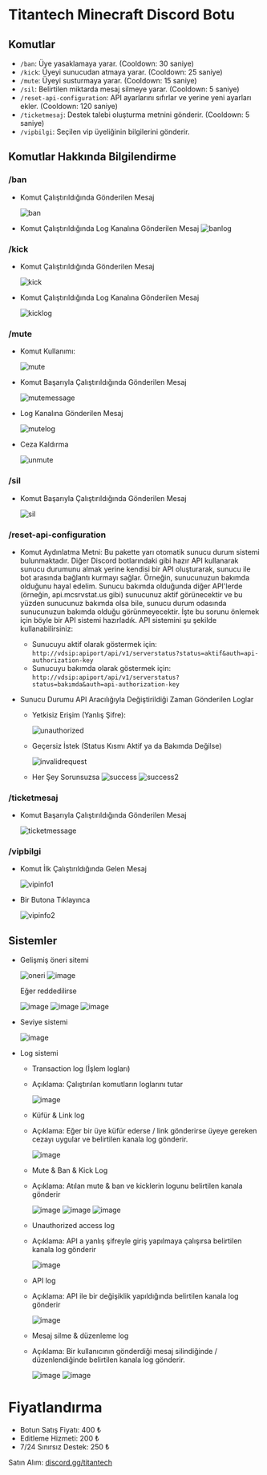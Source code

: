 # Titantech Minecraft Discord Botu

## Komutlar
- `/ban`: Üye yasaklamaya yarar. (Cooldown: 30 saniye)
- `/kick`: Üyeyi sunucudan atmaya yarar. (Cooldown: 25 saniye)
- `/mute`: Üyeyi susturmaya yarar. (Cooldown: 15 saniye)
- `/sil`: Belirtilen miktarda mesaj silmeye yarar. (Cooldown: 5 saniye)
- `/reset-api-configuration`: API ayarlarını sıfırlar ve yerine yeni ayarları ekler. (Cooldown: 120 saniye)
- `/ticketmesaj`: Destek talebi oluşturma metnini gönderir. (Cooldown: 5 saniye)
- `/vipbilgi`: Seçilen vip üyeliğinin bilgilerini gönderir.

## Komutlar Hakkında Bilgilendirme
### /ban 
- Komut Çalıştırıldığında Gönderilen Mesaj
  
  ![ban](https://cdn.discordapp.com/attachments/1131692946916392962/1236060057377046588/ban.png?ex=6636a222&is=663550a2&hm=c35d9c52930e8a8b4a91e18899344a9101fcf54b77a71c28b7ca83060a6f6e35&)
- Komut Çalıştırıldığında Log Kanalına Gönderilen Mesaj
  ![banlog](https://cdn.discordapp.com/attachments/1131692946916392962/1236060057150427237/banlog.png?ex=6636a222&is=663550a2&hm=27eba017d50484262a084e8fd219c86abd946a478f4a4838da440cd614423d3d&)

### /kick
- Komut Çalıştırıldığında Gönderilen Mesaj
 
  ![kick](https://cdn.discordapp.com/attachments/1131692946916392962/1236061491392811048/image.png?ex=6636a378&is=663551f8&hm=87d44e272fcca30b2ccf79c7b6915ae065a3e99bd15c130d8c9dc1ae9981c984&)
- Komut Çalıştırıldığında Log Kanalına Gönderilen Mesaj
  
  ![kicklog](https://cdn.discordapp.com/attachments/1131692946916392962/1236061522057367633/image.png?ex=6636a37f&is=663551ff&hm=1c567168f5036a8da355d37f0dc1c18c3960e4a04584f804d153e2b5a3b6304d&)

### /mute 
- Komut Kullanımı:

  ![mute](https://cdn.discordapp.com/attachments/1131692946916392962/1236061941185908746/image.png?ex=6636a3e3&is=66355263&hm=ba99fc585eb2890469c7eba1d9aa9e5329eb356daa2a93ab55b27bc277f2e546&)
- Komut Başarıyla Çalıştırıldığında Gönderilen Mesaj
  
  ![mutemessage](https://media.discordapp.net/attachments/1131692946916392962/1236062304219697303/image.png?ex=6636a43a&is=663552ba&hm=7664d8c63a0cbdbcc7d233b52272b4bba272a1213ff8267f22adc5a45e6e0b0a&=&format=webp&quality=lossless)
- Log Kanalına Gönderilen Mesaj
  
  ![mutelog](https://cdn.discordapp.com/attachments/1131692946916392962/1236062304609505481/image.png?ex=6636a43a&is=663552ba&hm=34eb4bc38c6147075d12e95a16a44a11ef33c6585fec8e35d22589819a7ba22a&)
- Ceza Kaldırma
  
  ![unmute](https://cdn.discordapp.com/attachments/1131692946916392962/1236062627441021048/image.png?ex=6636a487&is=66355307&hm=0a84ec2389add97f08123e078d9d29e925e3d8cf7c502b264e44be3207399b78&)

### /sil
- Komut Başarıyla Çalıştırıldığında Gönderilen Mesaj
  
  ![sil](https://cdn.discordapp.com/attachments/1131692946916392962/1236062902268723261/image.png?ex=6636a4c8&is=66355348&hm=4f59d0dae0443b36e50acf8a4431637a37a2f0fc165a51e430285992d9b2f313&)
### /reset-api-configuration
- Komut Aydınlatma Metni:
  Bu pakette yarı otomatik sunucu durum sistemi bulunmaktadır. Diğer Discord botlarındaki gibi hazır API kullanarak sunucu durumunu almak yerine kendisi bir API oluşturarak, sunucu ile bot arasında bağlantı kurmayı sağlar. Örneğin, sunucunuzun bakımda olduğunu hayal edelim. Sunucu bakımda olduğunda diğer API'lerde (örneğin, api.mcsrvstat.us gibi) sunucunuz aktif görünecektir ve bu yüzden sunucunuz bakımda olsa bile, sunucu durum odasında sunucunuzun bakımda olduğu görünmeyecektir. İşte bu sorunu önlemek için böyle bir API sistemi hazırladık. API sistemini şu şekilde kullanabilirsiniz:
  - Sunucuyu aktif olarak göstermek için: `http://vdsip:apiport/api/v1/serverstatus?status=aktif&auth=api-authorization-key` 
  - Sunucuyu bakımda olarak göstermek için: `http://vdsip:apiport/api/v1/serverstatus?status=bakımda&auth=api-authorization-key`

- Sunucu Durumu API Aracılığıyla Değiştirildiği Zaman Gönderilen Loglar
  - Yetkisiz Erişim (Yanlış Şifre):

    ![unauthorized](https://cdn.discordapp.com/attachments/1131692946916392962/1236065811165216858/image.png?ex=6636a77e&is=663555fe&hm=d6fd3472adcffcb0d220d13d52dd35b397ff72d1b7161a35acfba2268cc31927&)
  - Geçersiz İstek (Status Kısmı Aktif ya da Bakımda Değilse)

    ![invalidrequest](https://cdn.discordapp.com/attachments/1131692946916392962/1236067649574928504/image.png?ex=6636a934&is=663557b4&hm=b99842e1fa416e4a7b2b7b87ae06a67acf7e3f04c9c4d39082fb3b6930231916&)
  - Her Şey Sorunsuzsa
    ![success](https://cdn.discordapp.com/attachments/1131692946916392962/1236068045668225124/image.png?ex=6636a993&is=66355813&hm=1cb99c36370e72dba2f2837453c0ddaf7d43ba52c022fb7e0480ff1120afb3e0&)
    ![success2](https://cdn.discordapp.com/attachments/1131692946916392962/1236068153008591019/image.png?ex=6636a9ac&is=6635582c&hm=8f9c2af27c322d4e22730b22d6ec192d6ecd9ee996781c3c1708f38868807d53&)

### /ticketmesaj
- Komut Başarıyla Çalıştırıldığında Gönderilen Mesaj

  ![ticketmessage](https://cdn.discordapp.com/attachments/1131692946916392962/1236069029953671198/image.png?ex=6636aa7d&is=663558fd&hm=dbbc4e5c4b7524bcf6fe2f68f9cd616b3daeec4ac725fbe08e3f09052fc730b6&)

### /vipbilgi
- Komut İlk Çalıştırıldığında Gelen Mesaj
  
  ![vipinfo1](https://cdn.discordapp.com/attachments/1131692946916392962/1236086308686921768/image.png?ex=6636ba95&is=66356915&hm=9ff3565b543e5225f3036d0691c17d9f3cab8d49cdd3cc3ef139808cf0d93959&)
- Bir Butona Tıklayınca
  
  ![vipinfo2](https://cdn.discordapp.com/attachments/1131692946916392962/1236086164159725631/image.png?ex=6636ba72&is=663568f2&hm=878cc4309067c479eafa3ee78150f60fde66d30fad7e74b7caa8c7da875d6f03&)

## Sistemler
- Gelişmiş öneri sitemi
  
  ![oneri](https://github.com/euseadev/titantech-discordbot/assets/143559072/3b0f7f9a-8bfd-425a-a118-8206f3edf1fa)
  ![image](https://github.com/euseadev/titantech-discordbot/assets/143559072/7c3266ac-e014-4b46-8645-57b90487486f)

  Eğer reddedilirse

  ![image](https://github.com/euseadev/titantech-discordbot/assets/143559072/53ca23b1-0ec4-4800-891e-082ecd2b6fc3)
  ![image](https://github.com/euseadev/titantech-discordbot/assets/143559072/c55e5553-d8b4-439c-8423-ad5426c86095)
  ![image](https://github.com/euseadev/titantech-discordbot/assets/143559072/e72e169b-19f7-43fd-878b-75c6a714d811)

- Seviye sistemi
  
  ![image](https://github.com/euseadev/titantech-discordbot/assets/143559072/62d2357d-c137-4ca2-aceb-f2bbcbe46eab)

- Log sistemi
  - Transaction log (İşlem logları)
  - Açıklama: Çalıştırılan komutların loglarını tutar
  
    ![image](https://github.com/euseadev/titantech-discordbot/assets/143559072/191eefa2-0c2a-4219-91a6-d2f70d68eeab)
    
  - Küfür & Link log
  - Açıklama: Eğer bir üye küfür ederse / link gönderirse üyeye gereken cezayı uygular ve belirtilen kanala log gönderir.

    ![image](https://github.com/euseadev/titantech-discordbot/assets/143559072/2ed96c15-c8bc-4eb4-84a0-0253bce6a93e)
    
  - Mute & Ban & Kick Log
  - Açıklama: Atılan mute & ban ve kicklerin logunu belirtilen kanala gönderir
    
    ![image](https://github.com/euseadev/titantech-discordbot/assets/143559072/cdd010b7-ce11-4d2e-b95a-794843c57ddf)
    ![image](https://github.com/euseadev/titantech-discordbot/assets/143559072/474777ba-a8d9-44a2-9a23-bffe22b7abc9)
    ![image](https://github.com/euseadev/titantech-discordbot/assets/143559072/cf523475-2377-4040-92d1-54b89a79e3a0)

  - Unauthorized access log
  - Açıklama: API a yanlış şifreyle giriş yapılmaya çalışırsa belirtilen kanala log gönderir
    
    ![image](https://github.com/euseadev/titantech-discordbot/assets/143559072/4c3004ca-ceab-4a9f-b872-fba7325690cb)

  - API log
  - Açıklama: API ile bir değişiklik yapıldığında belirtilen kanala log gönderir

    ![image](https://github.com/euseadev/titantech-discordbot/assets/143559072/5a4337e5-d5f9-4c1f-b597-99cd05547381)

  - Mesaj silme & düzenleme log
  - Açıklama: Bir kullanıcının gönderdiği mesaj silindiğinde / düzenlendiğinde belirtilen kanala log gönderir.

    ![image](https://github.com/euseadev/titantech-discordbot/assets/143559072/9099f4b0-b821-49ee-beb0-23eabae9d17b)
    ![image](https://github.com/euseadev/titantech-discordbot/assets/143559072/4bed8e53-ecc4-4cb9-a525-9ec53bbc5352)



# Fiyatlandırma

- Botun Satış Fiyatı: 400 ₺
- Editleme Hizmeti: 200 ₺
- 7/24 Sınırsız Destek: 250 ₺

Satın Alım: [discord.gg/titantech](https://discord.gg/titantech)
